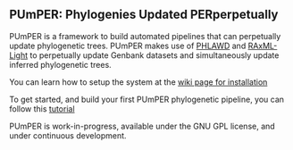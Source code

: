 ## PUmPER: Phylogenies Updated PERperpetually

PUmPER is a framework to build automated pipelines that can perpetually update phylogenetic trees. PUmPER makes use of [PHLAWD](https://phlawd.net) and [RAxML-Light](https://github.com/stamatak/RAxML-Light-1.0.5) to perpetually update Genbank datasets and simultaneously update inferred phylogenetic trees.

You can learn how to setup the system at the [wiki page for installation](https://github.com/fizquierdo/perpetually-updated-trees/wiki/Setup)

To get started, and build your first PUmPER phylogenetic pipeline, you can follow this [tutorial](https://github.com/fizquierdo/perpetually-updated-trees/wiki/Getting-Started) 

PUmPER is work-in-progress, available under the GNU GPL license, and under continuous development. 

